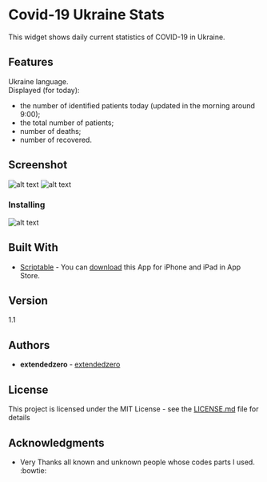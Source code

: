 # Covid-19 Ukraine Stats
This widget shows daily current statistics of COVID-19 in Ukraine.

## Features
Ukraine language.  
Displayed (for today):
- the number of identified patients today (updated in the morning around 9:00);
- the total number of patients;
- number of deaths;
- number of recovered.

## Screenshot
![alt text](https://github.com/extendedzero/Scriptable-IOS-Widget/blob/b3fcaaa28c8acc0a93197bef4eb73b5f9ea284ee/Covid-19%20Ukraine%20Stats/preview_1.png)
![alt text](https://github.com/extendedzero/Scriptable-IOS-Widget/blob/b3fcaaa28c8acc0a93197bef4eb73b5f9ea284ee/Covid-19%20Ukraine%20Stats/preview_2.png)

### Installing
![alt text](https://github.com/extendedzero/Scriptable-IOS-Widget/blob/b3fcaaa28c8acc0a93197bef4eb73b5f9ea284ee/Covid-19%20Ukraine%20Stats/preview_3.png)

## Built With
* [Scriptabl‪e‬](https://apps.apple.com/ru/app/scriptable/id1405459188) - You can [download](https://apps.apple.com/ru/app/scriptable/id1405459188) this App for iPhone and iPad in App Store. 

## Version
1.1

## Authors
* **extendedzero** - [extendedzero](https://github.com/extendedzero)

## License
This project is licensed under the MIT License - see the [LICENSE.md](LICENSE.md) file for details

## Acknowledgments
* Very Thanks all known and unknown people whose codes parts I used. :bowtie: 
